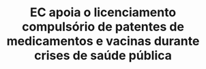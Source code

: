 ---
title: "EC apoia o licenciamento compulsório de patentes de medicamentos e vacinas durante crises de saúde pública "
infoslide: "Licenciamento compulsório é a suspensão temporária do direito de exclusividade do titular de uma patente por parte do Estado, permitindo a produção, uso, venda ou importação do produto ou processo patenteado, por um terceiro"
round: "Semis"
weight: 7
videos: []
tags: ['Science and Technology', 'Health']
layout: "motion"
categories: ["motions"]
---